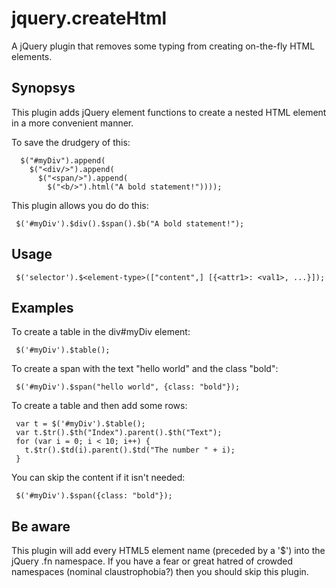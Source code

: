 jquery.createHtml
=================

A jQuery plugin that removes some typing from creating on-the-fly HTML elements.

Synopsys
--------

This plugin adds jQuery element functions to create a nested HTML element in a more
convenient manner.

To save the drudgery of this:


      $("#myDiv").append(
        $("<div/>").append(
          $("<span/>").append(
            $("<b/>").html("A bold statement!"))));


This plugin allows you do do this:


     $('#myDiv').$div().$span().$b("A bold statement!");



Usage
-----

     $('selector').$<element-type>(["content",] [{<attr1>: <val1>, ...}]);


Examples
--------

To create a table in the div#myDiv element:

     $('#myDiv').$table();

To create a span with the text "hello world" and the class "bold":

     $('#myDiv').$span("hello world", {class: "bold"});

To create a table and then add some rows:

     var t = $('#myDiv').$table();
     var t.$tr().$th("Index").parent().$th("Text");
     for (var i = 0; i < 10; i++) {
       t.$tr().$td(i).parent().$td("The number " + i);
     }

You can skip the content if it isn't needed:

     $('#myDiv').$span({class: "bold"});


Be aware
--------

This plugin will add every HTML5 element name (preceded by a '$') into 
the jQuery .fn namespace.  If you have a fear or great hatred of crowded
namespaces (nominal claustrophobia?) then you should skip this plugin.
